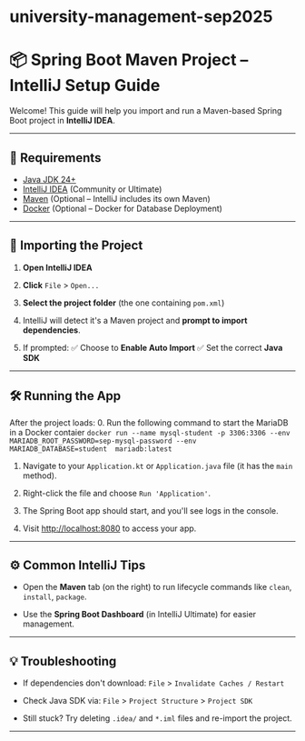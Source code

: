 # university-management-sep2025

# 📦 Spring Boot Maven Project – IntelliJ Setup Guide

Welcome! This guide will help you import and run a Maven-based Spring Boot project in **IntelliJ IDEA**.

---

## 🧰 Requirements

- [Java JDK 24+](https://adoptopenjdk.net/)
- [IntelliJ IDEA](https://www.jetbrains.com/idea/download/) (Community or Ultimate)
- [Maven](https://maven.apache.org/) (Optional – IntelliJ includes its own Maven)
- [Docker](https://www.docker.com/) (Optional – Docker for Database Deployment)

---

## 🚀 Importing the Project

1. **Open IntelliJ IDEA**

2. **Click** `File` > `Open...`

3. **Select the project folder**
   (the one containing `pom.xml`)

4. IntelliJ will detect it's a Maven project and **prompt to import dependencies**.

5. If prompted:
   ✅ Choose to **Enable Auto Import**
   ✅ Set the correct **Java SDK**

---

## 🛠️ Running the App

After the project loads:
0. Run the following command to start the MariaDB in a Docker contaier `docker run --name mysql-student -p 3306:3306 --env MARIADB_ROOT_PASSWORD=sep-mysql-password --env MARIADB_DATABASE=student  mariadb:latest`

1. Navigate to your `Application.kt` or `Application.java` file (it has the `main` method).

2. Right-click the file and choose `Run 'Application'`.

3. The Spring Boot app should start, and you'll see logs in the console.

4. Visit [http://localhost:8080](http://localhost:8080) to access your app.

---

## ⚙️ Common IntelliJ Tips

- Open the **Maven** tab (on the right) to run lifecycle commands like `clean`, `install`, `package`.

- Use the **Spring Boot Dashboard** (in IntelliJ Ultimate) for easier management.

---

## 💡 Troubleshooting

- If dependencies don't download:
  `File` > `Invalidate Caches / Restart`

- Check Java SDK via:
  `File` > `Project Structure` > `Project SDK`

- Still stuck? Try deleting `.idea/` and `*.iml` files and re-import the project.

---
